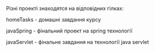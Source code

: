 Різні проекті знаходятся на відповідних гілках:

homeTasks - домашні завдання курсу

javaSpring - фінальний проект на spring технології

javaServlet - фінальне завдання на технології java servlet
